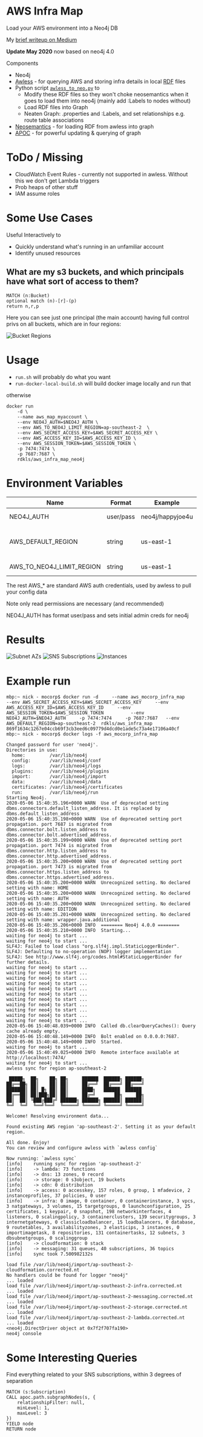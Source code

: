 # AWS Infra Map
Load your AWS environment into a Neo4j DB

My [brief writeup on Medium](https://medium.com/@nick.p.doyle/using-neo4j-graph-database-to-map-your-aws-infrastructure-a81b1a49981b)

**Update May 2020** now based on neo4j 4.0

Components
- Neo4j
- [Awless](http://awless.io/) - for querying AWS and storing infra details in local [RDF](https://en.wikipedia.org/wiki/Resource_Description_Framework) files
- Python script [`awless_to_neo.py`](./awless_to_neo.py) to
  - Modify these RDF files so they won't choke neosemantics when it goes to load them into neo4j (mainly add :Labels to nodes without)
  - Load RDF files into Graph
  - Neaten Graph: .properties and :Labels, and set relationships e.g. route table associations
- [Neosemantics](https://neo4j.com/docs/labs/nsmntx/current/) - for loading RDF from awless into graph
- [APOC](https://neo4j.com/developer/neo4j-apoc/) - for powerful updating & querying of graph

# ToDo / Missing

- CloudWatch Event Rules - currently not supported in awless. Without this we don't get Lambda triggers
- Prob heaps of other stuff
- IAM assume roles

# Some Use Cases

Useful Interactively to
- Quickly understand what's running in an unfamiliar account
- Identify unused resources

## What are my s3 buckets, and which principals have what sort of access to them?
```
MATCH (n:Bucket)
optional match (n)-[r]-(p)
return n,r,p
```
Here you can see just one principal (the main account) having full control privs on all buckets, which are in four regions:

![Bucket Regions](./doc/img/s3-regions.png)


# Usage

- `run.sh` will probably do what you want
- `run-docker-local-build.sh` will build docker image locally and run that

otherwise

```
docker run
    -d \
    --name aws_map_myaccount \
    --env NEO4J_AUTH=$NEO4J_AUTH \
    --env AWS_TO_NEO4J_LIMIT_REGION=ap-southeast-2  \
    --env AWS_SECRET_ACCESS_KEY=$AWS_SECRET_ACCESS_KEY \
    --env AWS_ACCESS_KEY_ID=$AWS_ACCESS_KEY_ID \
    --env AWS_SESSION_TOKEN=$AWS_SESSION_TOKEN \
    -p 7474:7474 \
    -p 7687:7687 \
    rdkls/aws_infra_map_neo4j
```


# Environment Variables
|Name|Format|Example|Purpose
|-|-|-|-|
| NEO4J_AUTH | user/pass | neo4j/happyjoe4u | Sets initial admin creds for neo4j
| AWS_DEFAULT_REGION | string | us-east-1 | DEFAULT AWS region  (note if AWS_TO_NEO4J_LIMIT_REGION is not set all regions will still be scanned)
| AWS_TO_NEO4J_LIMIT_REGION | string | us-east-1 | LIMIT to one AWS region (default is all)

The rest AWS_* are standard AWS auth credentials, used by awless to pull your config data

Note only read permissions are necessary (and recommended)

NEO4J_AUTH has format user/pass
and sets initial admin creds for neo4j

# Results
![Subnet AZs](./doc/img/subnet-zone-regions.png)
![SNS Subscriptions](./doc/img/sns-topics.png)
![Instances](./doc/img/instances-network.png)
# Example run

```
mbp:~ nick - mocorp$ docker run -d     --name aws_mocorp_infra_map     --env AWS_SECRET_ACCESS_KEY=$AWS_SECRET_ACCESS_KEY     --env AWS_ACCESS_KEY_ID=$AWS_ACCESS_KEY_ID     --env AWS_SESSION_TOKEN=$AWS_SESSION_TOKEN          --env NEO4J_AUTH=$NEO4J_AUTH     -p 7474:7474     -p 7687:7687   --env AWS_DEFAULT_REGION=ap-southeast-2  rdkls/aws_infra_map
869f1634c1267e04ccb69f3cb3eed6c09779d4dcd0e1ade5c73a4e17106a40cf
mbp:~ nick - mocorp$ docker logs -f aws_mocorp_infra_map

Changed password for user 'neo4j'.
Directories in use:
  home:         /var/lib/neo4j
  config:       /var/lib/neo4j/conf
  logs:         /var/lib/neo4j/logs
  plugins:      /var/lib/neo4j/plugins
  import:       /var/lib/neo4j/import
  data:         /var/lib/neo4j/data
  certificates: /var/lib/neo4j/certificates
  run:          /var/lib/neo4j/run
Starting Neo4j.
2020-05-06 15:40:35.196+0000 WARN  Use of deprecated setting dbms.connectors.default_listen_address. It is replaced by dbms.default_listen_address
2020-05-06 15:40:35.198+0000 WARN  Use of deprecated setting port propagation. port 7687 is migrated from dbms.connector.bolt.listen_address to dbms.connector.bolt.advertised_address.
2020-05-06 15:40:35.199+0000 WARN  Use of deprecated setting port propagation. port 7474 is migrated from dbms.connector.http.listen_address to dbms.connector.http.advertised_address.
2020-05-06 15:40:35.200+0000 WARN  Use of deprecated setting port propagation. port 7473 is migrated from dbms.connector.https.listen_address to dbms.connector.https.advertised_address.
2020-05-06 15:40:35.200+0000 WARN  Unrecognized setting. No declared setting with name: HOME
2020-05-06 15:40:35.200+0000 WARN  Unrecognized setting. No declared setting with name: AUTH
2020-05-06 15:40:35.200+0000 WARN  Unrecognized setting. No declared setting with name: EDITION
2020-05-06 15:40:35.201+0000 WARN  Unrecognized setting. No declared setting with name: wrapper.java.additional
2020-05-06 15:40:35.206+0000 INFO  ======== Neo4j 4.0.0 ========
2020-05-06 15:40:35.210+0000 INFO  Starting...
waiting for neo4j to start ...
waiting for neo4j to start ...
SLF4J: Failed to load class "org.slf4j.impl.StaticLoggerBinder".
SLF4J: Defaulting to no-operation (NOP) logger implementation
SLF4J: See http://www.slf4j.org/codes.html#StaticLoggerBinder for further details.
waiting for neo4j to start ...
waiting for neo4j to start ...
waiting for neo4j to start ...
waiting for neo4j to start ...
waiting for neo4j to start ...
waiting for neo4j to start ...
waiting for neo4j to start ...
waiting for neo4j to start ...
waiting for neo4j to start ...
waiting for neo4j to start ...
waiting for neo4j to start ...
2020-05-06 15:40:48.039+0000 INFO  Called db.clearQueryCaches(): Query cache already empty.
2020-05-06 15:40:48.149+0000 INFO  Bolt enabled on 0.0.0.0:7687.
2020-05-06 15:40:48.149+0000 INFO  Started.
waiting for neo4j to start ...
2020-05-06 15:40:49.025+0000 INFO  Remote interface available at http://localhost:7474/
waiting for neo4j to start ...
awless sync for region ap-southeast-2

 █████╗  ██╗    ██╗ ██╗     ██████  ██████╗ ██████╗
██╔══██╗ ██║    ██║ ██║     ██╔══╝  ██╔═══╝ ██╔═══╝
███████║ ██║ █╗ ██║ ██║     ████╗   ██████  ██████
██╔══██║ ██║███╗██║ ██║     ██╔═╝       ██╗     ██╗
██║  ██║ ╚███╔███╔╝ ██████╗ ██████╗ ██████║ ██████║
╚═╝  ╚═╝  ╚══╝╚══╝  ╚═════╝ ╚═════╝ ╚═════╝ ╚═════╝

Welcome! Resolving environment data...

Found existing AWS region 'ap-southeast-2'. Setting it as your default region.

All done. Enjoy!
You can review and configure awless with `awless config`

Now running: `awless sync`
[info]    running sync for region 'ap-southeast-2'
[info]    -> lambda: 73 functions
[info]    -> dns: 13 zones, 0 record
[info]    -> storage: 0 s3object, 19 buckets
[info]    -> cdn: 0 distribution
[info]    -> access: 0 accesskey, 157 roles, 0 group, 1 mfadevice, 2 instanceprofiles, 37 policies, 0 user
[info]    -> infra: 0 image, 0 container, 0 containerinstance, 3 vpcs, 3 natgateways, 3 volumes, 15 targetgroups, 0 launchconfiguration, 25 certificates, 1 keypair, 0 snapshot, 198 networkinterfaces, 4 listeners, 0 scalingpolicy, 3 containerclusters, 139 securitygroups, 3 internetgateways, 0 classicloadbalancer, 15 loadbalancers, 0 database, 9 routetables, 3 availabilityzones, 3 elasticips, 3 instances, 0 importimagetask, 8 repositories, 131 containertasks, 12 subnets, 3 dbsubnetgroups, 0 scalinggroup
[info]    -> cloudformation: 0 stack
[info]    -> messaging: 31 queues, 40 subscriptions, 36 topics
[info]    sync took 7.500982132s

load file /var/lib/neo4j/import/ap-southeast-2-cloudformation.corrected.nt
No handlers could be found for logger "neo4j"
... loaded
load file /var/lib/neo4j/import/ap-southeast-2-infra.corrected.nt
... loaded
load file /var/lib/neo4j/import/ap-southeast-2-messaging.corrected.nt
... loaded
load file /var/lib/neo4j/import/ap-southeast-2-storage.corrected.nt
... loaded
load file /var/lib/neo4j/import/ap-southeast-2-lambda.corrected.nt
... loaded
<neo4j.DirectDriver object at 0x7f2f707fa190>
neo4j console
```

# Some Interesting Queries

Find everything related to your SNS subscriptions, within 3 degrees of separation
```
MATCH (s:Subscription)
CALL apoc.path.subgraphNodes(s, {
    relationshipFilter: null,
    minLevel: 1,
    maxLevel: 3
})
YIELD node
RETURN node
```
